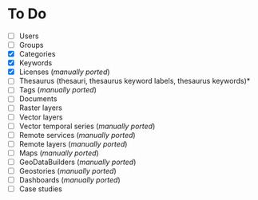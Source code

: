 # To Do

- [ ] Users
- [ ] Groups
- [x] Categories
- [x] Keywords
- [x] Licenses (*manually ported*)
- [ ] Thesaurus (thesauri, thesaurus keyword labels, thesaurus keywords)*
- [ ] Tags (*manually ported*)
- [ ] Documents
- [ ] Raster layers
- [ ] Vector layers
- [ ] Vector temporal series (*manually ported*)
- [ ] Remote services (*manually ported*)
- [ ] Remote layers (*manually ported*)
- [ ] Maps (*manually ported*)
- [ ] GeoDataBuilders (*manually ported*)
- [ ] Geostories (*manually ported*)
- [ ] Dashboards (*manually ported*)
- [ ] Case studies
